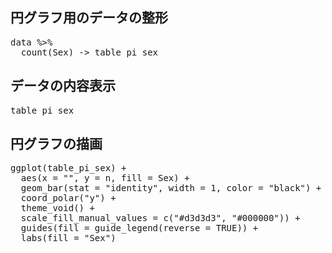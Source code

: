 ## 円グラフ用のデータの整形

<pre class="file" data-target="clipboard">
data %>%
  count(Sex) -> table_pi_sex
</pre>

## データの内容表示


<pre class="file" data-target="clipboard">
table_pi_sex
</pre>


## 円グラフの描画

<pre class="file" data-target="clipboard">
ggplot(table_pi_sex) +
  aes(x = "", y = n, fill = Sex) +
  geom_bar(stat = "identity", width = 1, color = "black") +
  coord_polar("y") +
  theme_void() +
  scale_fill_manual_values = c("#d3d3d3", "#000000")) +
  guides(fill = guide_legend(reverse = TRUE)) +
  labs(fill = "Sex")
</pre>

